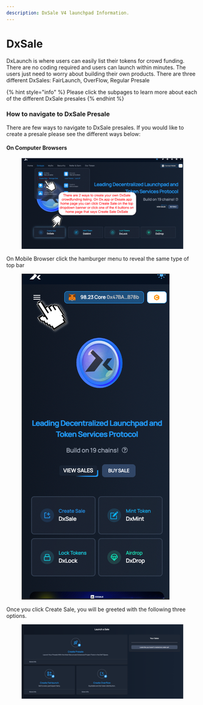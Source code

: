 ```yaml
---
description: DxSale V4 launchpad Information.
---
```


# DxSale

DxLaunch is where users can easily list their tokens for crowd funding. There are no coding required and users can launch within minutes. The users just need to worry about building their own products. There are three different DxSales: FairLaunch, OverFlow, Regular Presale

{% hint style="info" %}
Please click the subpages to learn more about each of the different DxSale presales
{% endhint %}



### How to navigate to DxSale Presale <a href="#how-to-navigate-to-dxsale-presale" id="how-to-navigate-to-dxsale-presale"></a>

There are few ways to navigate to DxSale presales. If you would like to create a presale please see the different ways below:

#### On Computer Browsers

<figure><img src="../../.gitbook/assets/image (21).png" alt=""><figcaption></figcaption></figure>

On Mobile Browser click the hamburger menu to reveal the same type of top bar

<figure><img src="../../.gitbook/assets/image (1) (1).png" alt=""><figcaption></figcaption></figure>

Once you click Create Sale, you will be greeted with the following three options.

<figure><img src="../../.gitbook/assets/image (28).png" alt=""><figcaption></figcaption></figure>
